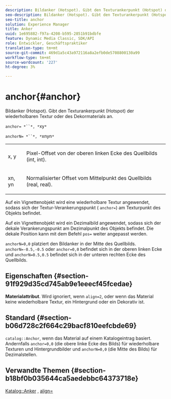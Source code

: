 ```yaml
---
description: Bildanker (Hotspot). Gibt den Texturankerpunkt (Hotspot) der wiederholbaren Textur oder des Dekormaterials an.
seo-description: Bildanker (Hotspot). Gibt den Texturankerpunkt (Hotspot) der wiederholbaren Textur oder des Dekormaterials an.
seo-title: anchor
solution: Experience Manager
title: Anker
uuid: 1e695882-f97a-4208-b595-2851b91bdbfe
feature: Dynamic Media Classic, SDK/API
role: Entwickler, Geschäftspraktiker
translation-type: tm+mt
source-git-commit: 469d1a5c43a972116a8a2efb0de5708800130a99
workflow-type: tm+mt
source-wordcount: '227'
ht-degree: 3%

---
```



# anchor{#anchor}

Bildanker (Hotspot). Gibt den Texturankerpunkt (Hotspot) der wiederholbaren Textur oder des Dekormaterials an.

`anchor= *``*, *`xy`*`

`anchorN= *``*, *`xnyn`*`

<table id="simpletable_1D8E91D8424A424787C4D20C9B040115"> 
 <tr class="strow"> 
  <td class="stentry"> <p><span class="varname"> x</span>,  <span class="varname"> y</span> </p></td> 
  <td class="stentry"> <p>Pixel-Offset von der oberen linken Ecke des Quellbilds (int, int). </p></td> 
 </tr> 
 <tr class="strow"> 
  <td class="stentry"> <p><span class="varname"> xn</span>,  <span class="varname"> yn</span> </p></td> 
  <td class="stentry"> <p>Normalisierter Offset vom Mittelpunkt des Quellbilds (real, real). </p></td> 
 </tr> 
</table>

Auf ein Vignettenobjekt wird eine wiederholbare Textur angewendet, sodass sich der Textur-Verankerungspunkt ( `anchor=`) am Texturpunkt des Objekts befindet.

Auf ein Vignettenobjekt wird ein Dezimalbild angewendet, sodass sich der dekale Verankerungspunkt am Dezimalpunkt des Objekts befindet. Die dekale Position kann mit dem Befehl `pos=` weiter angepasst werden.

`anchorN=0,0` platziert den Bildanker in der Mitte des Quellbilds. `anchorN=-0.5,-0.5` oder  `anchor=0,0` befindet sich in der oberen linken Ecke und  `anchorN=0.5,0.5` befindet sich in der unteren rechten Ecke des Quellbilds.

## Eigenschaften {#section-91f929d35cd745ab9e1eeecf45fcedae}

**Materialattribut**. Wird ignoriert, wenn `align=2`, oder wenn das Material keine wiederholbare Textur, ein Hintergrund oder ein Dekorativ ist.

## Standard {#section-b06d728c2f664c29bacf810eefcbde69}

`catalog::Anchor`, wenn das Material auf einem Katalogeintrag basiert. Andernfalls `anchor=0,0` (die obere linke Ecke des Bilds) für wiederholbare Texturen und Hintergrundbilder und `anchorN=0,0` (die Mitte des Bilds) für Dezimalstellen.

## Verwandte Themen {#section-b18bf0b035644ca5aedebbc64373718e}

[Katalog::Anker](../../../../../ir-api/material-cat/image-rendering-api-ref/c-ir-material-catalog/c-ir-material-data-reference/r-ir-cat-anchor.md#reference-d9b1d49db1fc440686f64b84453297ab) ,  [align=](../../../../../ir-api/http-protocol/image-rendering-api-ref/c-ir-http-protocol-ref/c-ir-http-protocol-command-reference/r-ir-align.md#reference-4d63baa522ce42f9b15167ba34c5c6a7)
